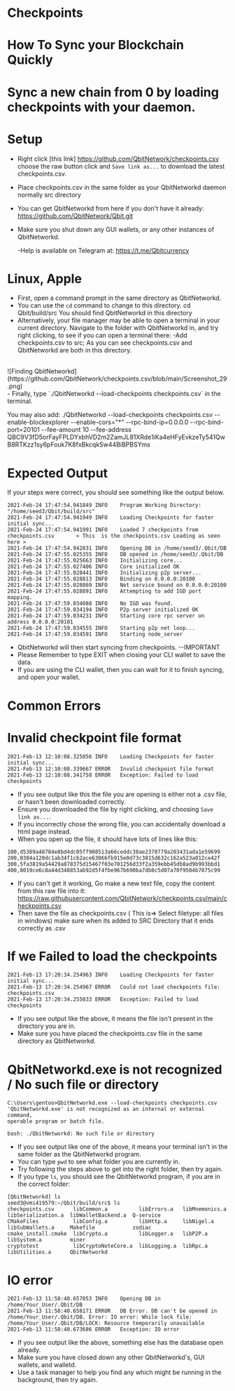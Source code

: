 # Checkpoints
# How To Sync your Blockchain Quickly
# Sync a new chain from 0 by loading  checkpoints with your daemon.

# Setup

- Right click [this link] https://github.com/QbitNetwork/checkpoints.csv choose the raw button click and `Save link as...` to download the latest checkpoints.csv.
- Place checkpoints.csv in the same folder as your QbitNetworkd daemon normally src directory
- You can get QbitNetworkd from here if you don't have it already: https://github.com/QbitNetwork/Qbit.git
- Make sure you shut down any GUI wallets, or any other instances of QbitNetworkd.

  -Help is available on Telegram at: https://t.me/Qbitcurrency


# Linux, Apple

- First, open a command prompt in the same directory as QbitNetworkd.
- You can use the `cd` command to change to this directory.  cd Qbit/build/src   You should find QbitNetworkd in this directory
- Alternatively, your file manager may be able to open a terminal in your current directory. Navigate to the folder with QbitNetworkd in, and try right clicking, to see if you can open a terminal there:
-Add checkpoints.csv to src; As you can see checkpoints.csv and QbitNetworkd are both in this directory.
<br>
![Finding QbitNetworkd](https://github.com/QbitNetwork/checkpoints.csv/blob/main/Screenshot_29.png)
<br>
- Finally, type `./QbitNetworkd --load-checkpoints checkpoints.csv` in the terminal.<br>

 You may also add:  ./QbitNetworkd  --load-checkpoints checkpoints.csv --enable-blockexplorer --enable-cors="*" --rpc-bind-ip=0.0.0.0 --rpc-bind-port=20101 --fee-amount 10 --fee-address QBC9V3fD5orFayFPLDYxbhVD2m2ZamJL81XRde1iKa4eHFyEvkzeTy541QwB8RTKzz1sy6pFouk7K8fxBkcqkSw44BiBPBSYms

# Expected Output

If your steps were correct, you should see something like the output below.

```
2021-Feb-24 17:47:54.941849 INFO    Program Working Directory: "/home/seed3/Qbit/build/src"
2021-Feb-24 17:47:54.941949 INFO    Loading Checkpoints for faster initial sync...
2021-Feb-24 17:47:54.941991 INFO    Loaded 7 checkpoints from checkpoints.csv       < This  is the checkpoints.csv Loading as seen here >
2021-Feb-24 17:47:54.942031 INFO    Opening DB in /home/seed3/.Qbit/DB
2021-Feb-24 17:47:55.025355 INFO    DB opened in /home/seed3/.Qbit/DB
2021-Feb-24 17:47:55.025663 INFO    Initializing core...
2021-Feb-24 17:47:55.027406 INFO    Core initialized OK
2021-Feb-24 17:47:55.028441 INFO    Initializing p2p server...
2021-Feb-24 17:47:55.028813 INFO    Binding on 0.0.0.0:20100
2021-Feb-24 17:47:55.028869 INFO    Net service bound on 0.0.0.0:20100
2021-Feb-24 17:47:55.028891 INFO    Attempting to add IGD port mapping.
2021-Feb-24 17:47:59.034088 INFO    No IGD was found.
2021-Feb-24 17:47:59.034194 INFO    P2p server initialized OK
2021-Feb-24 17:47:59.034231 INFO    Starting core rpc server on address 0.0.0.0:20101
2021-Feb-24 17:47:59.034555 INFO    Starting p2p net loop...
2021-Feb-24 17:47:59.034591 INFO    Starting node_server

```

- QbitNetworkd will then start syncing from checkpoints.
--IMPORTANT
- Please Remember to type EXIT when closing your CLI wallet to save the data.
- If you are using the CLI wallet, then you can wait for it to finish syncing, and open your wallet.


# Common Errors

# Invalid checkpoint file format

```
2021-Feb-13 12:10:08.325056 INFO    Loading Checkpoints for faster initial sync...
2021-Feb-13 12:10:08.339667 ERROR   Invalid checkpoint file format
2021-Feb-13 12:10:08.341758 ERROR   Exception: Failed to load checkpoints
```

- If you see output like this the file you are opening is either not a .csv file, or hasn't been downloaded correctly.
- Ensure you downloaded the file by right clicking, and choosing `Save link as...`.
- If you incorrectly chose the wrong file, you can accidentally  download a html page instead.
- When you open up the file, it should have lots of lines like this:

```
100,d5389a48784e8bd4dc05ff908513a66ceddc38ae2370779a203431ada1e59699
200,0384a120dc1ab34f1cb2ace63066fb915e0d73c3815d632c162a523a012ce42f
300,5fa3819a54429a878375d15467f03e701256d33f2a359ebb45db8ad9b993bbd1
400,8019ce6c8a44d348853ab92d5f4fbe967b690ba7db8c5d07a70f9504b7075c99
```

- If you can't get it working, Go make a new text file, copy the content from this raw file into it: https://raw.githubusercontent.com/QbitNetwork/checkpoints.csv/main/checkpoints.csv
- Then save the file as checkpoints.csv ( This is=> Select filetype: all files in windows) make sure when its added to SRC Directory that it ends correctly as .csv

# If we Failed to load the checkpoints

```
2021-Feb-13 17:20:34.254963 INFO    Loading Checkpoints for faster initial sync...
2021-Feb-13 17:20:34.254967 ERROR   Could not load checkpoints file: checkpoints.csv
2021-Feb-13 17:20:34.255033 ERROR   Exception: Failed to load checkpoints
```

- If you see output like the above, it means the file isn't present in the directory you are in.
- Make sure you have placed the checkpoints.csv file in the same directory as QbitNetworkd.

# QbitNetworkd.exe is not recognized / No such file or directory

```
C:\Users\gentoo>QbitNetworkd.exe --load-checkpoints checkpoints.csv
'QbitNetworkd.exe' is not recognized as an internal or external command,
operable program or batch file.
```

`bash: ./QbitNetworkd: No such file or directory`

- If you see output like one of the above, it means your terminal isn't in the same folder as the QbitNetworkd program.
- You can type `pwd` to see what folder you are currently in.
- Try following the steps above to get into the right folder, then try again.
- If you type `ls`, you should see the QbitNetworkd program, if you are in the correct folder:

```
[QbitNetworkd] ls
seed3@vmi419579:~/Qbit/build/src$ ls
checkpoints.csv      libCommon.a          libErrors.a   libMnemonics.a  libSerialization.a  libWalletBackend.a  Q-service
CMakeFiles           libConfig.a          libHttp.a     libNigel.a      libSubWallets.a     Makefile            zodiac
cmake_install.cmake  libCrypto.a          libLogger.a   libP2P.a        libSystem.a         miner
cryptotest           libCryptoNoteCore.a  libLogging.a  libRpc.a        libUtilities.a      QbitNetworkd

```

# IO error

```
2021-Feb-13 11:58:40.657053 INFO    Opening DB in /home/Your_User/.Qbit/DB
2021-Feb-13 11:58:40.658171 ERROR   DB Error. DB can't be opened in /home/Your_User/.Qbit/DB. Error: IO error: While lock file: /home/Your_User/.Qbit/DB/LOCK: Resource temporarily unavailable
2021-Feb-13 11:58:40.673686 ERROR   Exception: IO error
```

- If you see output like the above, something else has the database open already.
- Make sure you have closed down any other QbitNetworkd's, GUI wallets, and walletd.
- Use a task manager to help you find any which might be running in the background, then try again.
